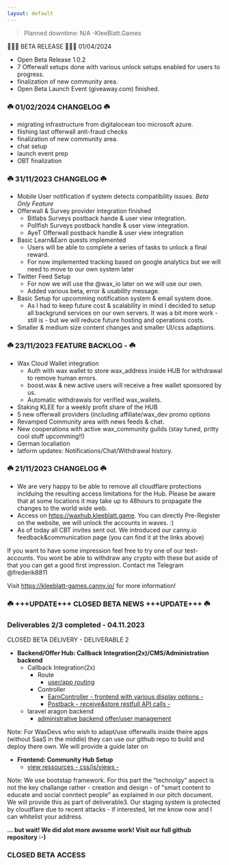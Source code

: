 ```yaml
---
layout: default
---
```


> Planned downtime: N/A
-KleeBlatt.Games


🎂🎉🎈 BETA RELEASE 🎂🎉🎈 01/04/2024
- Open Beta Release 1.0.2
- 7 Offerwall setups done with various unlock setups enabled for users to progress.
- finalization of new community area.
- Open Beta Launch Event (giveaway.com) finished.



### ☘️ 01/02/2024 CHANGELOG ☘️

- migrating infrastructure from digitalocean too microsoft azure.
- fiishing last offerwall anti-fraud checks
- finalization of new community area.
- chat setup
- launch event prep
- OBT finalization

### ☘️ 31/11/2023 CHANGELOG ☘️

- Mobile User notification if system detects compatibility issues. *Beta Only Feature*
- Offerwall & Survey provider integration finished
  - Bitlabs Surveys postback hande & user view integration.
  - Pollfish Surveys postback handle & user view integration.
  - AyeT Offerwall postback handle & user view integration
- Basic Learn&Earn quests implemented
  - Users will be able to complete a series of tasks to unlock a final reward.
  - For now implemented tracking based on google analytics but we will need to move to our own system later
- Twitter Feed Setup
  - For now we will use the @wax_io later on we will use our own.
  - Added various beta, error & usability message.
- Basic Setup for upcomming notification system & email system done.
  - As I had to keep future cost & scalability in mind I decided to setup all backgrund services on our own servers. It was a bit more work - still is - but we will reduce future hosting and operations costs.
 - Smaller & medium size content changes and smaller UI/css adaptions.

### ☘️ 23/11/2023 FEATURE BACKLOG  - ☘️

- Wax Cloud Wallet integration
  - Auth with wax wallet to store wax_address inside HUB for withdrawal to remove human errors.
  - boost.wax & new active users will receive a free wallet sponsored by us.
  - Automatic withdrawals for verified wax_wallets.
- Staking KLEE for a weekly profit share of the HUB
- 5 new offerwall providers (including affiliate/wax_dev promo options
- Revamped Community area with news feeds & chat.
 - New cooperations with active wax_community guilds (stay tuned, pritty cool stuff upcomming!!)
 - German localiation
 - latform updates: Notifications/Chat/Withdrawal history.



### ☘️ 21/11/2023 CHANGELOG ☘️

- We are very happy to be able to remove all cloudflare protections inclduing the resulting access limitations for the Hub. Please be aware that at some locations it may take up to 48hours to propagate the changes to the world wide web. 
- Access on https://waxhub.kleeblatt.game. You can directly Pre-Register on the website, we will unlock the accounts in waves. :)
- As of today all CBT invites sent out. We introduced our canny.io feedback&communication page (you can find it at the links above)

If you want to have some impression feel free to try one of our test-accounts. You wont be able to withdraw any crypto with these but aside of that you can get a good first impression. Contact me Telegram @frederik8811

Visit https://kleeblatt-games.canny.io/ for more information!

### ☘️ +++UPDATE+++ CLOSED BETA NEWS +++UPDATE+++ ☘️


### Deliverables 2/3 completed - 04.11.2023

CLOSED BETA DELIVERY - DELIVERABLE 2
  - **Backend/Offer Hub: Callback Integration(2x)/CMS/Administration backend**
    - Callback Integration(2x)
      - Route
        - [user/app routing](https://github.com/KleeblattGames/WAX-Earn-and-Community-Hub/blob/main/offerwall/routes/web.php)
      - Controller
        - [EarnController - frontend with various display options - ](https://github.com/KleeblattGames/WAX-Earn-and-Community-Hub/blob/main/offerwall/app/Http/Controllers/EarnController.php)
        - [Postback - receive&store restfull API calls - ](https://github.com/KleeblattGames/WAX-Earn-and-Community-Hub/blob/main/offerwall/app/Http/Controllers/NotikPostbackController.php)
    - laravel aragon backend
       - [administrative backend offer/user management](https://github.com/KleeblattGames/argon-dashboard-laravel)
  
  Note: For WaxDevs who wish to adapt/use offerwalls inside theire apps (without SaaS in the middle) they can use our github repo to build and deploy there own. We will provide a guide later on
  
  - **Frontend: Community Hub Setup**
      - [view ressources - css/js/views -](https://github.com/KleeblattGames/WAX-Earn-and-Community-Hub/tree/main/offerwall/resources)
  
  Note: We use bootstap framework. For this part the "technolgy" aspect is not the key challange rather - creation and design - of "smart content to educate and social conntect people" as explained in our pitch document. We will provide this as part of deliverable3. Our staging system is protected by cloudflare due to recent attacks - if interested, let me know now and I can whitelist your address.
      

**... but wait! We did alot more awsome work! Visit our full github repository :-)**


### CLOSED BETA ACCESS


 
        
 
